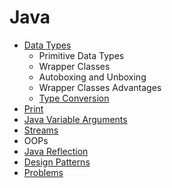 # Java

- [Data Types](src/main/java/DataTypes/DataTypes.ipynb)
  - Primitive Data Types
  - Wrapper Classes
  - Autoboxing and Unboxing
  - Wrapper Classes Advantages
  - [Type Conversion](src/main/java/DataTypes/TypeConversion.md)
- [Print](src/main/java/JavaPrint/Print.ipynb)
- [Java Variable Arguments](src/main/java/VariableArguments/Varargs.ipynb)
- [Streams](src/main/java/Streams/Streams.ipynb)
- OOPs
- [Java Reflection](src/main/java/JavaReflection)
- [Design Patterns](src/main/java/DesignPatterns)
- [Problems](src/main/java/Problems)


